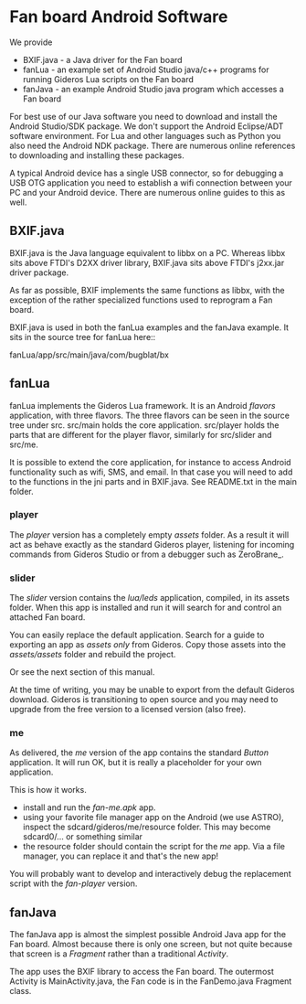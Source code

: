 # Fan board Android Software

We provide

- BXIF.java - a Java driver for the Fan board
- fanLua - an example set of Android Studio java/c++ programs for running
  Gideros Lua scripts on the Fan board
- fanJava - an example Android Studio java program which accesses a
  Fan board

For best use of our Java software you need to download and install the
Android Studio/SDK package.
We don't support the Android Eclipse/ADT software environment.
For Lua and other languages such as Python you also need the Android NDK
package.
There are numerous online references to downloading and installing these
packages.

A typical Android device has a single USB connector,
so for debugging a USB OTG application you need to establish a wifi
connection between your PC and your Android device.
There are numerous online guides to this as well.

## BXIF.java

BXIF.java is the Java language equivalent to libbx on a PC.
Whereas libbx sits above FTDI's D2XX driver library,
BXIF.java sits above FTDI's j2xx.jar driver package.

As far as possible, BXIF implements the same functions as libbx,
with the exception of the rather specialized functions used to
reprogram a Fan board.

BXIF.java is used in both the fanLua examples and the fanJava example.
It sits in the source tree for fanLua here::

  fanLua/app/src/main/java/com/bugblat/bx

## fanLua

fanLua implements the Gideros Lua framework.
It is an Android *flavors* application, with three flavors.
The three flavors can be seen in the source tree under src.
src/main holds the core application.
src/player holds the parts that are different for the player flavor,
similarly for src/slider and src/me.

It is possible to extend the core application, for instance to access Android
functionality such as wifi, SMS, and email.
In that case you will need to add to the functions in the jni parts and in
BXIF.java.
See README.txt in the main folder.

### player

The *player* version has a completely empty *assets* folder.
As a result it will act as behave exactly as the standard Gideros player,
listening for incoming commands from Gideros Studio or from a debugger
such as ZeroBrane_.

### slider

The *slider* version contains the *lua/leds* application, compiled,
in its assets folder.
When this app is installed and run it will search for and control
an attached Fan board.

You can easily replace the default application.
Search for a guide to exporting an app as *assets only* from Gideros.
Copy those assets into the *assets/assets* folder and rebuild
the project.

Or see the next section of this manual.

At the time of writing,
you may be unable to export from the default Gideros download.
Gideros is transitioning to open source and you may need to
upgrade from the free version to a licensed version (also free).

### me

As delivered, the *me* version of the app contains the standard
*Button* application.
It will run OK, but it is really a placeholder for your own application.

This is how it works.

- install and run the *fan-me.apk* app.
- using your favorite file manager app on the Android (we use ASTRO),
  inspect the sdcard/gideros/me/resource folder.
  This may become sdcard0/... or something similar
- the resource folder should contain the script for the *me* app.
  Via a file manager, you can replace it and that's the new app!

You will probably want to develop and interactively debug the
replacement script with the *fan-player* version.


## fanJava

The fanJava app is almost the simplest possible Android Java app
for the Fan board.
Almost because there is only one screen, but not quite because that screen
is a *Fragment* rather than a traditional *Activity*.

The app uses the BXIF library to access the Fan board.
The outermost Activity is MainActivity.java,
the Fan code is in the FanDemo.java Fragment class.

